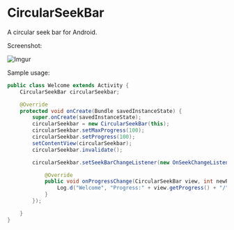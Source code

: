 CircularSeekBar
===============

A circular seek bar for Android.

Screenshot:

![Imgur](http://i.imgur.com/kz5NNE1l.png)

Sample usage:

```java
public class Welcome extends Activity {
	CircularSeekBar circularSeekbar;

	@Override
	protected void onCreate(Bundle savedInstanceState) {
		super.onCreate(savedInstanceState);
		circularSeekbar = new CircularSeekBar(this);
		circularSeekbar.setMaxProgress(100);
		circularSeekbar.setProgress(100);
		setContentView(circularSeekbar);
		circularSeekbar.invalidate();

		circularSeekbar.setSeekBarChangeListener(new OnSeekChangeListener() {

			@Override
			public void onProgressChange(CircularSeekBar view, int newProgress) {
				Log.d("Welcome", "Progress:" + view.getProgress() + "/" + view.getMaxProgress());
			}
		});

	}
}
```
